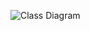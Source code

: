 ![Class Diagram](http://www.plantuml.com/plantuml/proxy?src=https://github.com/vrwolf1004/info/blob/main/doc/uml_test.puml)